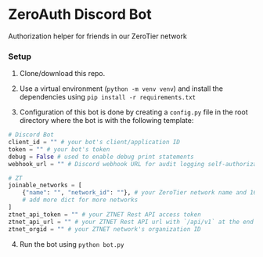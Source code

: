 # ZeroAuth Discord Bot

Authorization helper for friends in our ZeroTier network

### Setup

1. Clone/download this repo.

2. Use a virtual environment (`python -m venv venv`) and install the dependencies using `pip install -r requirements.txt`

3. Configuration of this bot is done by creating a `config.py` file in the root directory where the bot is with the following template:

```python
# Discord Bot
client_id = "" # your bot's client/application ID
token = "" # your bot's token
debug = False # used to enable debug print statements
webhook_url = "" # Discord webhook URL for audit logging self-authorizations

# ZT
joinable_networks = [
    {"name": "", "network_id": ""}, # your ZeroTier network name and 16-digit network ID
    # add more dict for more networks
]
ztnet_api_token = "" # your ZTNET Rest API access token
ztnet_api_url = "" # your ZTNET Rest API url with `/api/v1` at the end
ztnet_orgid = "" # your ZTNET network's organization ID
```

4. Run the bot using `python bot.py`
